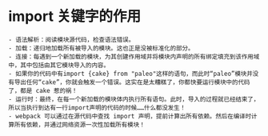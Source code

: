 
# import 关键字的作用

    - 语法解析：阅读模块源代码，检查语法错误。
    - 加载：递归地加载所有被导入的模块。这也正是没被标准化的部分。
    - 连接：每遇到一个新加载的模块，为其创建作用域并将模块内声明的所有绑定填充到该作用域中，其中包括由其它模块导入的内容。
    - 如果你的代码中有import {cake} from "paleo"这样的语句，而此时“paleo”模块并没有导出任何“cake”，你就会触发一个错误。这实在是太糟糕了，你都快要运行模块中的代码了，都是 cake 惹的祸！
    - 运行时：最终，在每一个新加载的模块体内执行所有语句。此时，导入的过程就已经结束了，所以当执行到达有一行import声明的代码的时候……什么都没发生！
    - webpack 可以通过在源代码中查找 import 声明，提前计算出所有依赖。然后在编译时计算所有依赖，并通过网络资源一次性加载所有模块！